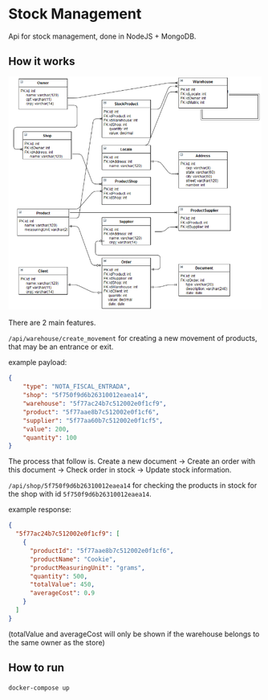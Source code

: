 # Stock Management
Api for stock management, done in NodeJS + MongoDB.

## How it works

![Class diagram](https://raw.githubusercontent.com/nathangngencissk/stock-management/master/diagram.png)

There are 2 main features.

`/api/warehouse/create_movement` for creating a new movement of products, that may be an entrance or exit.

example payload:
```json
{
	"type": "NOTA_FISCAL_ENTRADA",
	"shop": "5f750f9d6b26310012eaea14",
	"warehouse": "5f77ac24b7c512002e0f1cf9",
	"product": "5f77aae8b7c512002e0f1cf6",
	"supplier": "5f77aa60b7c512002e0f1cf5",
	"value": 200,
	"quantity": 100
}
```

The process that follow is. Create a new document -> Create an order with this document -> Check order in stock -> Update stock information.

`/api/shop/5f750f9d6b26310012eaea14` for checking the products in stock for the shop with id `5f750f9d6b26310012eaea14`.

example response:
```json
{
  "5f77ac24b7c512002e0f1cf9": [
    {
      "productId": "5f77aae8b7c512002e0f1cf6",
      "productName": "Cookie",
      "productMeasuringUnit": "grams",
      "quantity": 500,
      "totalValue": 450,
      "averageCost": 0.9
    }
  ]
}
```

(totalValue and averageCost will only be shown if the warehouse belongs to the same owner as the store)

## How to run
`docker-compose up`
